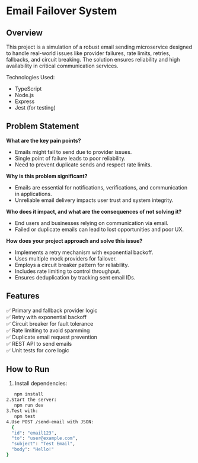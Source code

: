 # Email Failover System

## Overview

This project is a simulation of a robust email sending microservice designed to handle real-world issues like provider failures, rate limits, retries, fallbacks, and circuit breaking. The solution ensures reliability and high availability in critical communication services.

Technologies Used:
- TypeScript
- Node.js
- Express
- Jest (for testing)

## Problem Statement

**What are the key pain points?**
- Emails might fail to send due to provider issues.
- Single point of failure leads to poor reliability.
- Need to prevent duplicate sends and respect rate limits.

**Why is this problem significant?**
- Emails are essential for notifications, verifications, and communication in applications.
- Unreliable email delivery impacts user trust and system integrity.

**Who does it impact, and what are the consequences of not solving it?**
- End users and businesses relying on communication via email.
- Failed or duplicate emails can lead to lost opportunities and poor UX.

**How does your project approach and solve this issue?**
- Implements a retry mechanism with exponential backoff.
- Uses multiple mock providers for failover.
- Employs a circuit breaker pattern for reliability.
- Includes rate limiting to control throughput.
- Ensures deduplication by tracking sent email IDs.

## Features

✅ Primary and fallback provider logic  
✅ Retry with exponential backoff  
✅ Circuit breaker for fault tolerance  
✅ Rate limiting to avoid spamming  
✅ Duplicate email request prevention  
✅ REST API to send emails  
✅ Unit tests for core logic

## How to Run

1. Install dependencies:
```bash
   npm install
2.Start the server:
   npm run dev
3.Test with:
   npm test
4.Use POST /send-email with JSON:
  {
  "id": "email123",
  "to": "user@example.com",
  "subject": "Test Email",
  "body": "Hello!"
}


